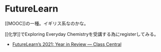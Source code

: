 # FutureLearn

[[MOOC]]の一種。イギリス系なのかな。

[[化学]]でExploring Everyday Chemistryを受講する為にregisterしてみる。

- [FutureLearn’s 2021: Year in Review — Class Central](https://www.classcentral.com/report/futurelearn-2021-year-review/)
